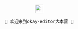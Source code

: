 <p align="center">
<img src="https://user-images.githubusercontent.com/5679180/79618120-0daffb80-80be-11ea-819e-d2b0fa904d07.gif" 
  width="27px">
  <br><br />
  <samp>
    🍉 欢迎来到okay-editor大本营 🌱
    <br />
  </samp>

</p>
